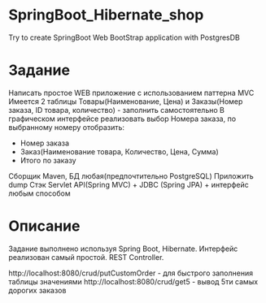 # SpringBoot_Hibernate_shop
Try to create SpringBoot Web BootStrap application with PostgresDB

# Задание
Написать простое WEB приложение с использованием паттерна MVC
Имеется 2 таблицы Товары(Наименование, Цена) и Заказы(Номер заказа, ID товара, количество) - заполнить самостоятельно
В графическом интерфейсе реализовать выбор Номера заказа, по выбранному номеру отобразить: 
- Номер заказа
- Заказ(Наименование товара, Количество, Цена, Сумма)
- Итого по заказу

Сборщик Maven, БД любая(предпочтительно PostgreSQL)
Приложить dump
Стэк Servlet API(Spring MVC) + JDBC (Spring JPA) + интерфейс любым способом

# Описание
Задание выполнено используя Spring Boot, Hibernate. Интерфейс реализован самый простой.
REST Controller.

http://localhost:8080/crud/putCustomOrder - для быстрого заполнения таблицы значениями
http://localhost:8080/crud/get5 - вывод 5ти самых дорогих заказов


